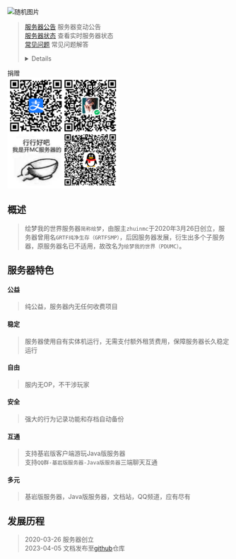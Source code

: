 ![随机图片](https://api.imlazy.ink/img)
> [服务器公告](notice/) 服务器变动公告  
> [服务器状态](servers/motd) 查看实时服务器状态  
> [常见问题](FAQ) 常见问题解答  
> <details>
  <summary>捐赠</summary>
  <img src="./imgs/恰饭.jpg" width="50%" height="50%">
</details>

## 概述
> 绘梦我的世界服务器`简称绘梦`，由服主`zhuinmc`于2020年3月26日创立，服务器曾用名`GRTF纯净生存（GRTFSMP）`，后因服务器发展，衍生出多个子服务器，原服务器名已不适用，故改名为`绘梦我的世界（PDUMC）`。

## 服务器特色  

#### 公益
> 纯公益，服务器内无任何收费项目
#### 稳定
> 服务器使用自有实体机运行，无需支付额外租赁费用，保障服务器长久稳定运行
#### 自由
> 服内无OP，不干涉玩家
#### 安全
> 强大的行为记录功能和存档自动备份
#### 互通
> 支持基岩版客户端游玩Java版服务器  
支持`QQ群-基岩版服务器-Java版服务器`三端聊天互通
#### 多元
> 基岩版服务器，Java版服务器，文档站，QQ频道，应有尽有

## 发展历程
> 2020-03-26  服务器创立  
> 2023-04-05  文档发布至[github](https://github.com/PDUMC/Docs)仓库
